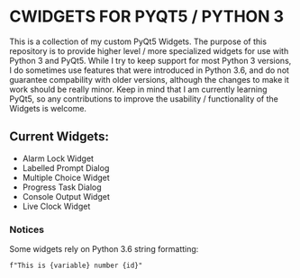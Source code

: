 # CWIDGETS FOR PYQT5 / PYTHON 3

This is a collection of my custom PyQt5 Widgets. The purpose of this repository is to provide higher level / more specialized widgets for use with Python 3 and PyQt5. While I try to keep support for most Python 3 versions, I do sometimes use features that were introduced in Python 3.6, and do not guarantee compability with older versions, although the changes to make it work should be really minor. Keep in mind that I am currently learning PyQt5, so any contributions to improve the usability / functionality of the Widgets is welcome.

## Current Widgets:
  * Alarm Lock Widget
  * Labelled Prompt Dialog
  * Multiple Choice Widget
  * Progress Task Dialog
  * Console Output Widget
  * Live Clock Widget

### Notices
Some widgets rely on Python 3.6 string formatting:

`f"This is {variable} number {id}"`
